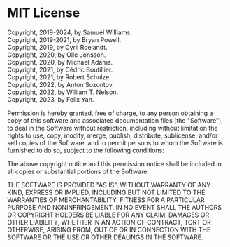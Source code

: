 # MIT License

Copyright, 2019-2024, by Samuel Williams.  
Copyright, 2019-2021, by Bryan Powell.  
Copyright, 2019, by Cyril Roelandt.  
Copyright, 2020, by Olle Jonsson.  
Copyright, 2020, by Michael Adams.  
Copyright, 2021, by Cédric Boutillier.  
Copyright, 2021, by Robert Schulze.  
Copyright, 2022, by Anton Sozontov.  
Copyright, 2022, by William T. Nelson.  
Copyright, 2023, by Felix Yan.  

Permission is hereby granted, free of charge, to any person obtaining a copy
of this software and associated documentation files (the "Software"), to deal
in the Software without restriction, including without limitation the rights
to use, copy, modify, merge, publish, distribute, sublicense, and/or sell
copies of the Software, and to permit persons to whom the Software is
furnished to do so, subject to the following conditions:

The above copyright notice and this permission notice shall be included in all
copies or substantial portions of the Software.

THE SOFTWARE IS PROVIDED "AS IS", WITHOUT WARRANTY OF ANY KIND, EXPRESS OR
IMPLIED, INCLUDING BUT NOT LIMITED TO THE WARRANTIES OF MERCHANTABILITY,
FITNESS FOR A PARTICULAR PURPOSE AND NONINFRINGEMENT. IN NO EVENT SHALL THE
AUTHORS OR COPYRIGHT HOLDERS BE LIABLE FOR ANY CLAIM, DAMAGES OR OTHER
LIABILITY, WHETHER IN AN ACTION OF CONTRACT, TORT OR OTHERWISE, ARISING FROM,
OUT OF OR IN CONNECTION WITH THE SOFTWARE OR THE USE OR OTHER DEALINGS IN THE
SOFTWARE.
